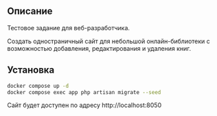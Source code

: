 ## Описание

Тестовое задание для веб-разработчика.

Создать одностраничный сайт для небольшой онлайн-библиотеки с возможностью добавления, редактирования и удаления книг.

## Установка

```bash
docker compose up -d
docker compose exec app php artisan migrate --seed
```

Сайт будет доступен по адресу http://localhost:8050
